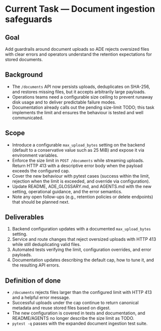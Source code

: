 # Current Task — Document ingestion safeguards

## Goal
Add guardrails around document uploads so ADE rejects oversized files with clear errors and operators understand the retention
expectations for stored documents.

## Background
- The `/documents` API now persists uploads, deduplicates on SHA-256, and restores missing files, but it accepts arbitrarily large
  payloads.
- Operations teams need a configurable size ceiling to prevent runaway disk usage and to deliver predictable failure modes.
- Documentation already calls out the pending size-limit TODO; this task implements the limit and ensures the behaviour is tested
  and well communicated.

## Scope
- Introduce a configurable `max_upload_bytes` setting on the backend (default to a conservative value such as 25 MiB) and expose
  it via environment variables.
- Enforce the size limit in `POST /documents` while streaming uploads. Return HTTP 413 with a descriptive error body when the
  payload exceeds the configured cap.
- Cover the new behaviour with pytest cases (success within the limit, rejection when the limit is exceeded, and override via
  configuration).
- Update README, ADE_GLOSSARY.md, and AGENTS.md with the new setting, operational guidance, and the error semantics.
- Note any open follow-ups (e.g., retention policies or delete endpoints) that should be planned next.

## Deliverables
1. Backend configuration updates with a documented `max_upload_bytes` setting.
2. Service and route changes that reject oversized uploads with HTTP 413 while still deduplicating valid files.
3. Automated tests verifying the limit, configuration overrides, and error payloads.
4. Documentation updates describing the default cap, how to tune it, and the resulting API errors.

## Definition of done
- `/documents` rejects files larger than the configured limit with HTTP 413 and a helpful error message.
- Successful uploads under the cap continue to return canonical metadata and reuse stored files based on digest.
- The new configuration is covered in tests and documentation, and README/AGENTS no longer describe the size limit as TODO.
- `pytest -q` passes with the expanded document ingestion test suite.
